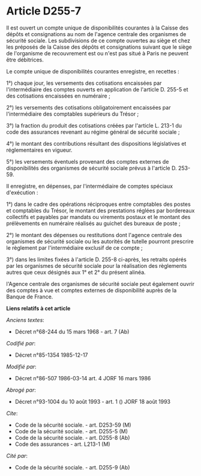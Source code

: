 # Article D255-7

Il est ouvert un compte unique de disponibilités courantes à la Caisse des dépôts et consignations au nom de l'agence
centrale des organismes de sécurité sociale. Les subdivisions de ce compte ouvertes au siège et chez les préposés de la
Caisse des dépôts et consignations suivant que le siège de l'organisme de recouvrement est ou n'est pas situé à Paris ne
peuvent être débitrices. 

Le compte unique de disponibilités courantes enregistre, en recettes : 

1°) chaque jour, les versements des cotisations encaissées par l'intermédiaire des comptes ouverts en application de
l'article D. 255-5 et des cotisations encaissées en numéraire ; 

2°) les versements des cotisations obligatoirement encaissées par l'intermédiaire des comptables supérieurs du Trésor ; 

3°) la fraction du produit des cotisations créées par l'article L. 213-1 du code des assurances revenant au régime général de
sécurité sociale ; 

4°) le montant des contributions résultant des dispositions législatives et réglementaires en vigueur. 

5°) les versements éventuels provenant des comptes externes de disponibilités des organismes de sécurité sociale prévus à
l'article D. 253-59. 

Il enregistre, en dépenses, par l'intermédiaire de comptes spéciaux d'exécution : 

1°) dans le cadre des opérations réciproques entre comptables des postes et comptables du Trésor, le montant des prestations
réglées par bordereaux collectifs et payables par mandats ou virements postaux et le montant des prélèvements en numéraire
réalisés au guichet des bureaux de poste ; 

2°) le montant des dépenses ou restitutions dont l'agence centrale des organismes de sécurité sociale ou les autorités de
tutelle pourront prescrire le règlement par l'intermédiaire exclusif de ce compte ; 

3°) dans les limites fixées à l'article D. 255-8 ci-après, les retraits opérés par les organismes de sécurité sociale pour la
réalisation des règlements autres que ceux désignés aux 1° et 2° du présent alinéa. 

l'Agence centrale des organismes de sécurité sociale   peut également ouvrir des comptes à vue et comptes externes de
disponibilité auprès de la Banque de France.

**Liens relatifs à cet article**

_Anciens textes_:

  - Décret n°68-244 du 15 mars 1968 - art. 7 (Ab)

_Codifié par_:

  - Décret n°85-1354 1985-12-17

_Modifié par_:

  - Décret n°86-507 1986-03-14 art. 4 JORF 16 mars 1986

_Abrogé par_:

  - Décret n°93-1004 du 10 août 1993 - art. 1 () JORF 18 août 1993

_Cite_:

  - Code de la sécurité sociale. - art. D253-59 (M)
  - Code de la sécurité sociale. - art. D255-5 (M)
  - Code de la sécurité sociale. - art. D255-8 (Ab)
  - Code des assurances - art. L213-1 (M)

_Cité par_:

  - Code de la sécurité sociale. - art. D255-9 (Ab)
